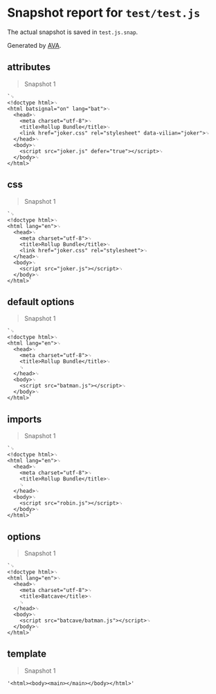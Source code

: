 # Snapshot report for `test/test.js`

The actual snapshot is saved in `test.js.snap`.

Generated by [AVA](https://ava.li).

## attributes

> Snapshot 1

    `␊
    <!doctype html>␊
    <html batsignal="on" lang="bat">␊
      <head>␊
        <meta charset="utf-8">␊
        <title>Rollup Bundle</title>␊
        <link href="joker.css" rel="stylesheet" data-vilian="joker">␊
      </head>␊
      <body>␊
        <script src="joker.js" defer="true"></script>␊
      </body>␊
    </html>`

## css

> Snapshot 1

    `␊
    <!doctype html>␊
    <html lang="en">␊
      <head>␊
        <meta charset="utf-8">␊
        <title>Rollup Bundle</title>␊
        <link href="joker.css" rel="stylesheet">␊
      </head>␊
      <body>␊
        <script src="joker.js"></script>␊
      </body>␊
    </html>`

## default options

> Snapshot 1

    `␊
    <!doctype html>␊
    <html lang="en">␊
      <head>␊
        <meta charset="utf-8">␊
        <title>Rollup Bundle</title>␊
        ␊
      </head>␊
      <body>␊
        <script src="batman.js"></script>␊
      </body>␊
    </html>`

## imports

> Snapshot 1

    `␊
    <!doctype html>␊
    <html lang="en">␊
      <head>␊
        <meta charset="utf-8">␊
        <title>Rollup Bundle</title>␊
        ␊
      </head>␊
      <body>␊
        <script src="robin.js"></script>␊
      </body>␊
    </html>`

## options

> Snapshot 1

    `␊
    <!doctype html>␊
    <html lang="en">␊
      <head>␊
        <meta charset="utf-8">␊
        <title>Batcave</title>␊
        ␊
      </head>␊
      <body>␊
        <script src="batcave/batman.js"></script>␊
      </body>␊
    </html>`

## template

> Snapshot 1

    '<html><body><main></main></body></html>'
